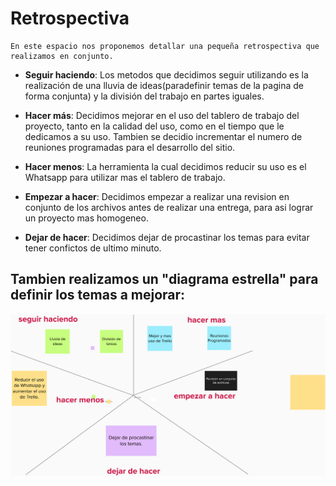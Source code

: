 # Retrospectiva 
    En este espacio nos proponemos detallar una pequeña retrospectiva que realizamos en conjunto.
- **Seguir haciendo**: Los metodos que decidimos seguir utilizando es la realización de una lluvia de ideas(paradefinir temas de la pagina de forma conjunta) y la división del trabajo en partes iguales.

- **Hacer más**: Decidimos mejorar en el uso del tablero de trabajo del proyecto, tanto en la calidad del uso, como en el tiempo que le dedicamos a su uso. Tambien se decidio incrementar el numero de reuniones programadas para el desarrollo del sitio.

- **Hacer menos**: La herramienta la cual decidimos reducir su uso es el Whatsapp para utilizar mas el tablero de trabajo.

- **Empezar a hacer**: Decidimos empezar a realizar una revision en conjunto de los archivos antes de realizar una entrega, para asi lograr un proyecto mas homogeneo.

- **Dejar de hacer**: Decidimos dejar de procastinar los temas para evitar tener confictos de ultimo minuto. 

## Tambien realizamos un "diagrama estrella" para definir los temas a mejorar:
![](./sprints/diagramaEstrella.png)